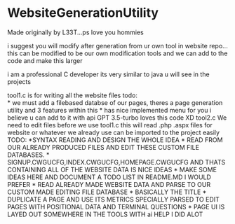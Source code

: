 # WebsiteGenerationUtility
Made originally by L33T...ps love you hommies


i suggest you will modify after generation from ur own tool in website repo...
this can be modified to be our own modification tools and we can add to the code and make this larger

i am a professional C developer its very similar to java u will see in the projects

tool1.c is for writing all the website files
	todo:  
       * we must add a filebased databse of our pages, theres a page generation utility and 3 features within this
		* has nice implemented menu for you i believe u can add to it with api GPT 3.5-turbo loves this code XD
tool2.c We need to edit files before we use tool1.c this will read .php .aspx files for website or whatever we already use can be imported to the project easily
	TODO:
		*SYNTAX READING AND DESIGN THE WHOLE IDEA
		* READ FROM OUR ALREADY PRODUCED FILES AND EDIT THESE CUSTOM FILE DATABASES.
			* SIGNUP.CWGUCFG,INDEX.CWGUCFG,HOMEPAGE.CWGUCFG AND THATS CONTAINING ALL OF THE WEBSITE DATA IS NICE IDEAS
			* MAKE SOME IDEAS HERE AND DOCUMENT A TODO LIST IN README.MD I WOULD PREFER
		* READ ALREADY MADE WEBSITE DATA AND PARSE TO OUR CUSTOM MADE EDITING FILE DATABASE
			* BASICALLY THE TITLE
		* DUPLICATE A PAGE AND USE ITS METRICS SPECIALLY PARSED TO EDIT PAGES WITH POSITIONAL DATA AND TERMINAL QUESTIONS
			* PAGE UI IS LAYED OUT SOMEWHERE IN THE TOOLS WITH ai HELP I DID ALOT